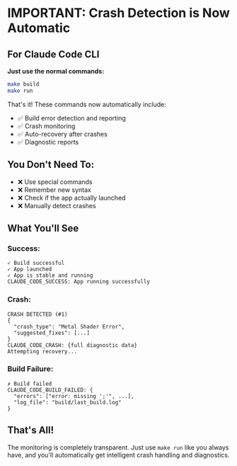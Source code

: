 # IMPORTANT: Crash Detection is Now Automatic

## For Claude Code CLI

**Just use the normal commands:**

```bash
make build
make run
```

That's it! These commands now automatically include:
- ✅ Build error detection and reporting
- ✅ Crash monitoring
- ✅ Auto-recovery after crashes
- ✅ Diagnostic reports

## You Don't Need To:
- ❌ Use special commands
- ❌ Remember new syntax
- ❌ Check if the app actually launched
- ❌ Manually detect crashes

## What You'll See

### Success:
```
✓ Build successful
✓ App launched
✓ App is stable and running
CLAUDE_CODE_SUCCESS: App running successfully
```

### Crash:
```
CRASH DETECTED (#1)
{
  "crash_type": "Metal Shader Error",
  "suggested_fixes": [...]
}
CLAUDE_CODE_CRASH: {full diagnostic data}
Attempting recovery...
```

### Build Failure:
```
✗ Build failed
CLAUDE_CODE_BUILD_FAILED: {
  "errors": ["error: missing ';'", ...],
  "log_file": "build/last_build.log"
}
```

## That's All!

The monitoring is completely transparent. Just use `make run` like you always have, and you'll automatically get intelligent crash handling and diagnostics.
